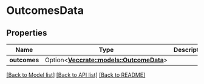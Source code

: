 # OutcomesData

## Properties

Name | Type | Description | Notes
------------ | ------------- | ------------- | -------------
**outcomes** | Option<[**Vec<crate::models::OutcomeData>**](OutcomeData.md)> |  | [optional]

[[Back to Model list]](../README.md#documentation-for-models) [[Back to API list]](../README.md#documentation-for-api-endpoints) [[Back to README]](../README.md)


